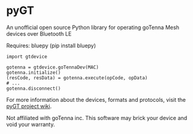 # pyGT
An unofficial open source Python library for operating goTenna Mesh devices over Bluetooth LE

Requires:
  bluepy (pip install bluepy)

```
import gtdevice

gotenna = gtdevice.goTennaDev(MAC)
gotenna.initialize()
(resCode, resData) = gotenna.execute(opCode, opData)
# ...
gotenna.disconnect()
```

For more information about the devices, formats and protocols, visit the [pyGT project wiki](https://github.com/sybip/pyGT/wiki).

Not affiliated with goTenna inc. This software may brick your device and void your warranty. 
